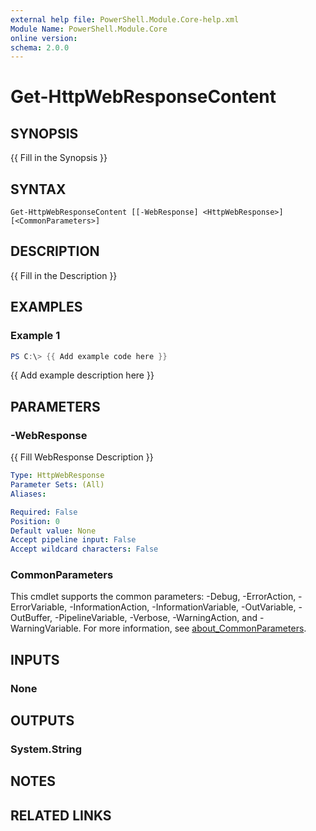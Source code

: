 ```yaml
---
external help file: PowerShell.Module.Core-help.xml
Module Name: PowerShell.Module.Core
online version:
schema: 2.0.0
---
```


# Get-HttpWebResponseContent

## SYNOPSIS
{{ Fill in the Synopsis }}

## SYNTAX

```
Get-HttpWebResponseContent [[-WebResponse] <HttpWebResponse>] [<CommonParameters>]
```

## DESCRIPTION
{{ Fill in the Description }}

## EXAMPLES

### Example 1
```powershell
PS C:\> {{ Add example code here }}
```

{{ Add example description here }}

## PARAMETERS

### -WebResponse
{{ Fill WebResponse Description }}

```yaml
Type: HttpWebResponse
Parameter Sets: (All)
Aliases:

Required: False
Position: 0
Default value: None
Accept pipeline input: False
Accept wildcard characters: False
```

### CommonParameters
This cmdlet supports the common parameters: -Debug, -ErrorAction, -ErrorVariable, -InformationAction, -InformationVariable, -OutVariable, -OutBuffer, -PipelineVariable, -Verbose, -WarningAction, and -WarningVariable. For more information, see [about_CommonParameters](http://go.microsoft.com/fwlink/?LinkID=113216).

## INPUTS

### None

## OUTPUTS

### System.String

## NOTES

## RELATED LINKS
